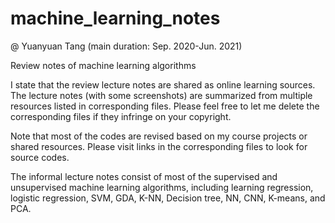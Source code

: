 # machine_learning_notes  

@ Yuanyuan Tang (main duration: Sep. 2020-Jun. 2021)

Review notes of machine learning algorithms

I state that the review lecture notes are shared as online learning sources.
The lecture notes (with some screenshots) are summarized from multiple resources listed in corresponding files. 
Please feel free to let me delete the corresponding files if they infringe on your copyright.

Note that most of the codes are revised based on my course projects or shared resources. Please visit links in the corresponding files to look for source codes.


The informal lecture notes consist of most of the supervised and unsupervised machine learning algorithms, including learning regression, logistic regression, 
SVM, GDA, K-NN, Decision tree, NN, CNN, K-means, and PCA.

